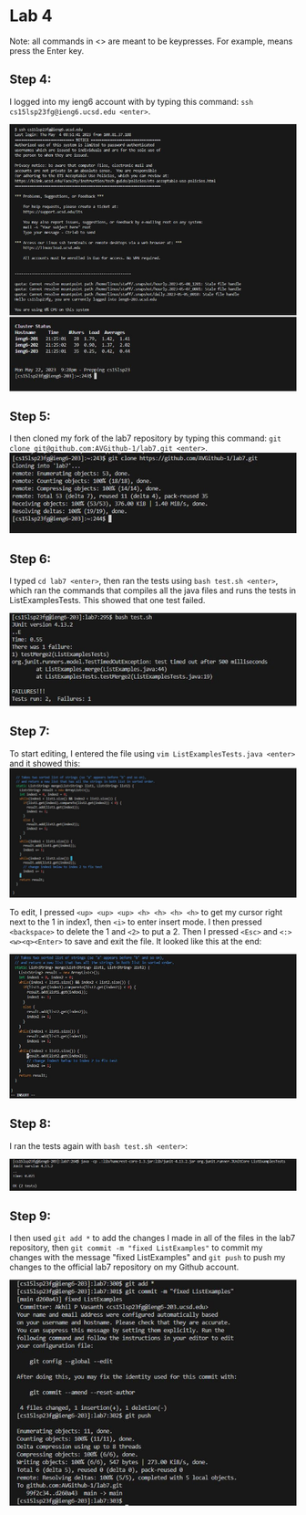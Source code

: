 # Lab 4

Note: all commands in <> are meant to be keypresses. For example, <enter> means press the Enter key.

## Step 4:

I logged into my ieng6 account with by typing this command: `ssh cs15lsp23fg@ieng6.ucsd.edu <enter>`. 
  
![Image](https://raw.githubusercontent.com/AVGithub-1/cse15l-lab-reports/main/lab4/cs15l_lab4pic1.JPG)
![Image](https://raw.githubusercontent.com/AVGithub-1/cse15l-lab-reports/main/lab4/cs15l_lab4pic2.JPG)

## Step 5:

I then cloned my fork of the lab7 repository by typing this command: `git clone git@github.com:AVGithub-1/lab7.git <enter>`.
![Image](https://raw.githubusercontent.com/AVGithub-1/cse15l-lab-reports/main/lab4/cs15l_lab4pic3.JPG)

## Step 6:

I typed `cd lab7 <enter>`, then ran the tests using `bash test.sh <enter>`, which ran the commands that compiles all the java files and runs the tests in ListExamplesTests. This showed that one test failed.

![Image](https://raw.githubusercontent.com/AVGithub-1/cse15l-lab-reports/main/lab4/cs15l_lab4pic4.JPG)

## Step 7: 

To start editing, I entered the file using `vim ListExamplesTests.java <enter>` and it showed this:
![Image](https://raw.githubusercontent.com/AVGithub-1/cse15l-lab-reports/main/lab4/cs15l_lab4pic5.JPG)

To edit, I pressed `<up> <up> <up> <h> <h> <h> <h>` to get my cursor right next to the 1 in index1, then `<i>` to enter insert mode. I then pressed `<backspace>` to delete the 1 and `<2>` to put a 2. Then I pressed `<Esc>` and `<:><w><q><Enter>` to save and exit the file. It looked like this at the end:
  
![Image](https://raw.githubusercontent.com/AVGithub-1/cse15l-lab-reports/main/lab4/cs15l_lab4pic6.JPG)
 
## Step 8:
  
I ran the tests again with `bash test.sh <enter>`:
  
![Image](https://raw.githubusercontent.com/AVGithub-1/cse15l-lab-reports/main/lab4/cs15l_lab4pic7.JPG)
  
## Step 9:
  
I then used `git add *` to add the changes I made in all of the files in the lab7 repository, then `git commit -m "fixed ListExamples"` to commit my changes with the message "fixed ListExamples" and `git push` to push my changes to the official lab7 repository on my Github account.
  
![Image](https://raw.githubusercontent.com/AVGithub-1/cse15l-lab-reports/main/lab4/cs15l_lab4pic8.JPG)
